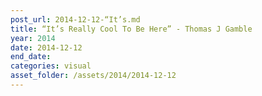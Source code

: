 ```yaml
---
post_url: 2014-12-12-“It’s.md
title: “It’s Really Cool To Be Here” - Thomas J Gamble
year: 2014
date: 2014-12-12
end_date: 
categories: visual
asset_folder: /assets/2014/2014-12-12
---
```


